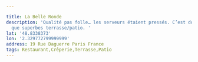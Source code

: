 ```yaml
---

title: La Belle Ronde
description: 'Qualité pas folle… les serveurs étaient pressés. C’est dommage parce
  que superbes terrasse/patio. '
lat: '48.8338373'
lon: '2.329772799999999'
address: 19 Rue Daguerre Paris France
tags: Restaurant,Crêperie,Terrasse,Patio
---
```

